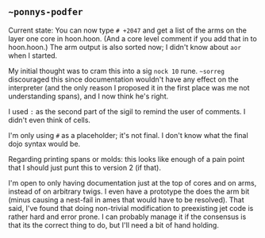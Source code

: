 ## `~ponnys-podfer`
Current state: You can now type `# +2047` and get a list of the arms on the layer one core in hoon.hoon. (And a core level comment if you add that in to hoon.hoon.) The arm output is also sorted now; I didn't know about `aor` when I started.

My initial thought was to cram this into a sig `nock 10` rune. `~sorreg` discouraged this since documentation wouldn't have any effect on the interpreter (and the only reason I proposed it in the first place was me not understanding spans), and I now think he's right.

I used `:` as the second part of the sigil to remind the user of comments. I didn't even think of cells.

I'm only using `#` as a placeholder; it's not final. I don't know what the final dojo syntax would be.

Regarding printing spans or molds: this looks like enough of a pain point that I should just punt this to version 2 (if that).

I'm open to only having documentation just at the top of cores and on arms, instead of on arbitrary twigs. I even have a prototype the does the arm bit (minus causing a nest-fail in ames that would have to be resolved). That said, I've found that doing non-trivial modification to preexisting jet code is rather hard and error prone. I can probably manage it if the consensus is that its the correct thing to do, but I'll need a bit of hand holding.